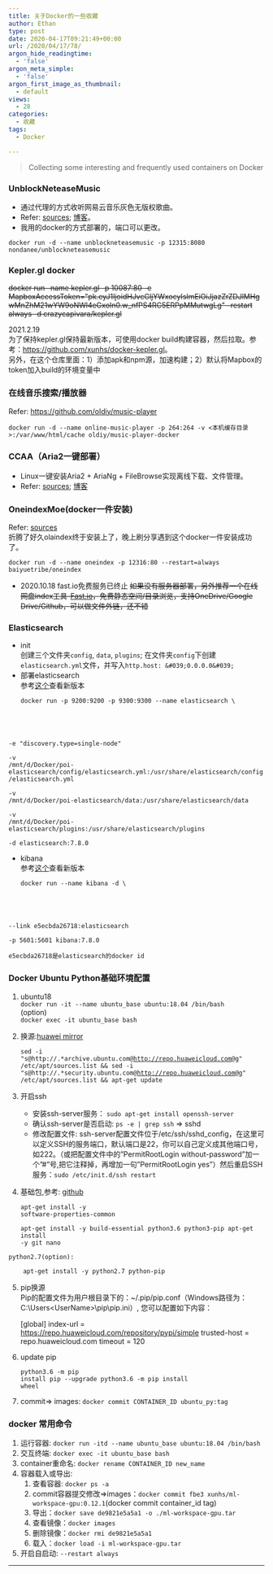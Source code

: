 ```yaml
---
title: 关于Docker的一些收藏
author: Ethan
type: post
date: 2020-04-17T09:21:49+00:00
url: /2020/04/17/78/
argon_hide_readingtime:
  - 'false'
argon_meta_simple:
  - 'false'
argon_first_image_as_thumbnail:
  - default
views:
  - 28
categories:
  - 收藏
tags:
  - Docker

---
```

> Collecting some interesting and frequently used containers on Docker

<!--more-->

### UnblockNeteaseMusic

  * 通过代理的方式收听网易云音乐灰色无版权歌曲。
  * Refer: [sources][1]; [博客][2]。
  * 我用的docker的方式部署的，端口可以更改。

<pre><code class="language-bash">docker run -d --name unblockneteasemusic -p 12315:8080 nondanee/unblockneteasemusic</code></pre>

### Kepler.gl docker

<del>docker run &#8211;name kepler.gl -p 10087:80 -e MapboxAccessToken="pk.eyJ1IjoidHJvcGljYWxocyIsImEiOiJjazZrZDJlMHgwMnZhM21wYW9oNWl4eGxoIn0.w_nfPS4RC5ERPpMMutwgLg" &#8211;restart always -d crazycapivara/kepler.gl</del>

2021.2.19  
为了保持kepler.gl保持最新版本，可使用docker build构建容器，然后拉取。参考：<https://github.com/xunhs/docker-kepler.gl>。  
另外，在这个仓库里面：1）添加apk和npm源，加速构建；2）默认将Mapbox的token加入build的环境变量中

### 在线音乐搜索/播放器

Refer: <https://github.com/oldiy/music-player>

<pre><code class="language-bash">docker run -d --name online-music-player -p 264:264 -v &lt;本机缓存目录&gt;:/var/www/html/cache oldiy/music-player-docker</code></pre>

### CCAA（Aria2一键部署）

  * Linux一键安装Aria2 + AriaNg + FileBrowse实现离线下载、文件管理。
  * Refer: [sources][3]; [博客][4]

### OneindexMoe(docker一件安装)

Refer: [sources][5]  
折腾了好久olaindex终于安装上了，晚上刷分享遇到这个docker一件安装成功了。

<pre><code class="language-bash">docker run -d --name oneindex -p 12316:80 --restart=always baiyuetribe/oneindex</code></pre>

  * 2020.10.18 fast.io免费服务已终止 <del>如果没有服务器部署，另外推荐一个在线网盘index工具-<a href="https://go.fast.io/sites">Fast.io</a>，免费静态空间/目录浏览，支持OneDrive/Google Drive/Github，可以做文件外链，还不错</del>

### Elasticsearch

  * init  
    创建三个文件夹`config`, `data`, `plugins`; 在文件夹`config`下创建`elasticsearch.yml`文件，并写入`http.host: &#039;0.0.0.0&#039;`
  * 部署elasticsearch  
    参考[这个][6]查看新版本</p> 
    <pre><code class="language-bash">docker run -p 9200:9200 -p 9300:9300 --name elasticsearch \
-e "discovery.type=single-node" \
-v /mnt/d/Docker/poi-elasticsearch/config/elasticsearch.yml:/usr/share/elasticsearch/config/elasticsearch.yml \
-v /mnt/d/Docker/poi-elasticsearch/data:/usr/share/elasticsearch/data \
-v /mnt/d/Docker/poi-elasticsearch/plugins:/usr/share/elasticsearch/plugins \
-d elasticsearch:7.8.0</code></pre>

  * kibana  
    参考[这个][7]查看新版本</p> 
    <pre><code class="language-bash">docker run --name kibana -d \
--link e5ecbda26718:elasticsearch \
-p 5601:5601 kibana:7.8.0</code></pre>
    
    e5ecbda26718是elasticsearch的docker id

### Docker Ubuntu Python基础环境配置

  1. ubuntu18  
    `docker run -it --name ubuntu_base ubuntu:18.04 /bin/bash`  
    (option)  
    `docker exec -it ubuntu_base bash`
  2. 换源:[huawei mirror][8] 
    <pre><code class="language-bash">sed -i "s@http://.*archive.ubuntu.com@http://repo.huaweicloud.com@g" /etc/apt/sources.list && sed -i "s@http://.*security.ubuntu.com@http://repo.huaweicloud.com@g" /etc/apt/sources.list && apt-get update</code></pre>

  3. 开启ssh 
      * 安装ssh-server服务： `sudo apt-get install openssh-server`
      * 确认ssh-server是否启动: `ps -e | grep ssh` => sshd 
      * 修改配置文件: ssh-server配置文件位于/etc/ssh/sshd_config，在这里可以定义SSH的服务端口，默认端口是22，你可以自己定义成其他端口号，如222。（或把配置文件中的”PermitRootLogin without-password”加一个”#”号,把它注释掉，再增加一句”PermitRootLogin yes”）然后重启SSH服务：`sudo /etc/init.d/ssh restart`
  4. 基础包,参考: [github][9] 
    <pre><code class="language-bash">apt-get install -y software-properties-common  
apt-get install -y build-essential python3.6 python3-pip 
apt-get install -y git nano</code></pre>
    
    python2.7(option):
    
        apt-get install -y python2.7 python-pip 

  5. pip换源  
    Pip的配置文件为用户根目录下的：~/.pip/pip.conf（Windows路径为：C:\Users\<UserName>\pip\pip.ini）, 您可以配置如下内容：</p> 
        [global]
        index-url = https://repo.huaweicloud.com/repository/pypi/simple
        trusted-host = repo.huaweicloud.com
        timeout = 120

  6. update pip 
    <pre><code class="language-bash">python3.6 -m pip install pip --upgrade
python3.6 -m pip install wheel</code></pre>

  7. commit=> images: `docker commit CONTAINER_ID ubuntu_py:tag`

### docker 常用命令

  1. 运行容器: `docker run -itd --name ubuntu_base ubuntu:18.04 /bin/bash`
  2. 交互终端: `docker exec -it ubuntu_base bash` 
  3. container重命名: `docker rename CONTAINER_ID new_name`
  4. 容器载入或导出: 
      1. 查看容器: `docker ps -a`
      2. commit容器提交修改=>images：`docker commit fbe3 xunhs/ml-workspace-gpu:0.12.1`(docker commit container_id tag)
      3. 导出：`docker save de9821e5a5a1 -o ./ml-workspace-gpu.tar`
      4. 查看镜像：`docker images`
      5. 删除镜像：`docker rmi de9821e5a5a1`
      6. 载入：`docker load -i ml-workspace-gpu.tar`
  5. 开启自启动: `--restart always`

* * *

<div class='fancybox-wrapper' data-fancybox='post-images' href='https://gitee.com/xunhs/xunhs/raw/master/pics/2020/summer/20200416111903.jpg'>
  <img class="lazyload lazyload-style-1" src="data:image/svg+xml;base64,PCEtLUFyZ29uTG9hZGluZy0tPgo8c3ZnIHdpZHRoPSIxIiBoZWlnaHQ9IjEiIHhtbG5zPSJodHRwOi8vd3d3LnczLm9yZy8yMDAwL3N2ZyIgc3Ryb2tlPSIjZmZmZmZmMDAiPjxnPjwvZz4KPC9zdmc+"  data-original="https://gitee.com/xunhs/xunhs/raw/master/pics/2020/summer/20200416111903.jpg" src="data:image/png;base64,iVBORw0KGgoAAAANSUhEUgAAAAEAAAABCAYAAAAfFcSJAAAAAXNSR0IArs4c6QAAAARnQU1BAACxjwv8YQUAAAAJcEhZcwAADsQAAA7EAZUrDhsAAAANSURBVBhXYzh8+PB/AAffA0nNPuCLAAAAAElFTkSuQmCC" alt="" />
</div>

 [1]: https://github.com/nondanee/UnblockNeteaseMusic
 [2]: https://blog.kieng.cn/954.html
 [3]: https://github.com/helloxz/ccaa
 [4]: https://blog.kieng.cn/694.html
 [5]: https://github.com/Baiyuetribe/OneindexMoe
 [6]: https://www.elastic.co/guide/en/elasticsearch/reference/current/docker.html
 [7]: https://www.elastic.co/guide/en/kibana/current/docker.html
 [8]: https://mirrors.huaweicloud.com/
 [9]: https://gist.github.com/monkut/c4c07059444fd06f3f8661e13ccac619